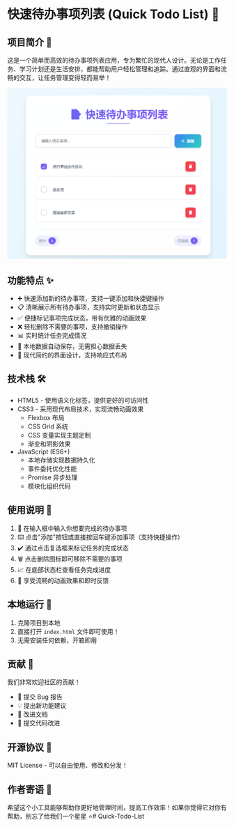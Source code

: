 # 快速待办事项列表 (Quick Todo List) 📝

## 项目简介 🎯
这是一个简单而高效的待办事项列表应用，专为繁忙的现代人设计。无论是工作任务、学习计划还是生活安排，都能帮助用户轻松管理和追踪。通过直观的界面和流畅的交互，让任务管理变得轻而易举！

![alt text](image.png)

## 功能特点 ✨
- ➕ 快速添加新的待办事项，支持一键添加和快捷键操作
- 📋 清晰展示所有待办事项，支持实时更新和状态显示
- ✅ 便捷标记事项完成状态，带有优雅的动画效果
- ❌ 轻松删除不需要的事项，支持撤销操作
- 📊 实时统计任务完成情况
- 💾 本地数据自动保存，无需担心数据丢失
- 🎨 现代简约的界面设计，支持响应式布局

## 技术栈 🛠
- HTML5 - 使用语义化标签，提供更好的可访问性
- CSS3 - 采用现代布局技术，实现流畅动画效果
  - Flexbox 布局
  - CSS Grid 系统
  - CSS 变量实现主题定制
  - 渐变和阴影效果
- JavaScript (ES6+)
  - 本地存储实现数据持久化
  - 事件委托优化性能
  - Promise 异步处理
  - 模块化组织代码

## 使用说明 📖
1. 🎯 在输入框中输入你想要完成的待办事项
2. ⌨️ 点击"添加"按钮或直接按回车键添加事项（支持快捷操作）
3. ✔️ 通过点击复选框来标记任务的完成状态
4. 🗑️ 点击删除图标即可移除不需要的事项
5. 📈 在底部状态栏查看任务完成进度
6. 💫 享受流畅的动画效果和即时反馈

## 本地运行 🚀
1. 克隆项目到本地
2. 直接打开 `index.html` 文件即可使用！
3. 无需安装任何依赖，开箱即用 

## 贡献 🤝
我们非常欢迎社区的贡献！
- 🐛 提交 Bug 报告
- 💡 提出新功能建议
- 📝 改进文档
- 🔧 提交代码改进

## 开源协议 📄
MIT License - 可以自由使用、修改和分发！

## 作者寄语 💌
希望这个小工具能够帮助你更好地管理时间，提高工作效率！如果你觉得它对你有帮助，别忘了给我们一个星星 ⭐️#   Q u i c k - T o d o - L i s t 
 
 